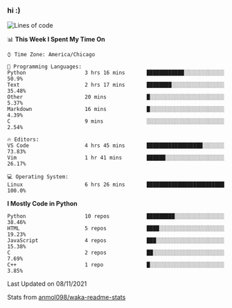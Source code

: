 ### hi :)

<!--START_SECTION:waka-->
![Lines of code](https://img.shields.io/badge/From%20Hello%20World%20I%27ve%20Written-886743%20lines%20of%20code-blue)

📊 **This Week I Spent My Time On** 

```text
⌚︎ Time Zone: America/Chicago

💬 Programming Languages: 
Python                   3 hrs 16 mins       ████████████░░░░░░░░░░░░░   50.9% 
Text                     2 hrs 17 mins       ████████░░░░░░░░░░░░░░░░░   35.48% 
Other                    20 mins             █░░░░░░░░░░░░░░░░░░░░░░░░   5.37% 
Markdown                 16 mins             █░░░░░░░░░░░░░░░░░░░░░░░░   4.39% 
C                        9 mins              ░░░░░░░░░░░░░░░░░░░░░░░░░   2.54%

🔥 Editors: 
VS Code                  4 hrs 45 mins       ██████████████████░░░░░░░   73.83% 
Vim                      1 hr 41 mins        ██████░░░░░░░░░░░░░░░░░░░   26.17%

💻 Operating System: 
Linux                    6 hrs 26 mins       █████████████████████████   100.0%

```

**I Mostly Code in Python** 

```text
Python                   10 repos            █████████░░░░░░░░░░░░░░░░   38.46% 
HTML                     5 repos             ████░░░░░░░░░░░░░░░░░░░░░   19.23% 
JavaScript               4 repos             ███░░░░░░░░░░░░░░░░░░░░░░   15.38% 
C                        2 repos             ██░░░░░░░░░░░░░░░░░░░░░░░   7.69% 
C++                      1 repo              █░░░░░░░░░░░░░░░░░░░░░░░░   3.85%

```



 Last Updated on 08/11/2021
<!--END_SECTION:waka-->

Stats from [anmol098/waka-readme-stats](https://github.com/anmol098/waka-readme-stats)